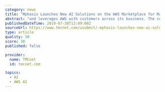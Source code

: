```yaml
---
category: news
title: "Mphasis Launches New AI Solutions on the AWS Marketplace for Machine Learning"
abstract: "and leverages AWS with customers across its business. The company applies machine learning and artificial intelligence to allow companies to gain hidden value from their enterprise data. By linking datasets with cognitive computing, Mphasis helps ..."
publishedDateTime: 2019-07-30T12:09:00Z
sourceUrl: https://www.tmcnet.com/usubmit/-mphasis-launches-new-ai-solutions-the-aws-marketplace-/2019/07/30/8994125.htm
type: article
quality: 30
score: 30
published: false

provider:
  name: TMCnet
  id: tmcnet.com

topics:
  - AI
  - AWS AI
---
```


